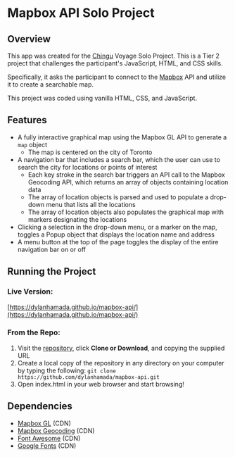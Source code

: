 # Mapbox API Solo Project

## Overview

This app was created for the [Chingu](http://chingu.io) Voyage Solo Project. This is a Tier 2 project that challenges the participant's JavaScript, HTML, and CSS skills.

Specifically, it asks the participant to connect to the [Mapbox](http://www.mapbox.com) API and utilize it to create a searchable map.

This project was coded using vanilla HTML, CSS, and JavaScript.

## Features

- A fully interactive graphical map using the Mapbox GL API to generate a `map` object
  - The map is centered on the city of Toronto
- A navigation bar that includes a search bar, which the user can use to search the city for locations or points of interest
  - Each key stroke in the search bar triggers an API call to the Mapbox Geocoding API, which returns an array of objects containing location data
  - The array of location objects is parsed and used to populate a drop-down menu that lists all the locations
  - The array of location objects also populates the graphical map with markers designating the locations
- Clicking a selection in the drop-down menu, or a marker on the map, toggles a Popup object that displays the location name and address
- A menu button at the top of the page toggles the display of the entire navigation bar on or off

## Running the Project

### Live Version:

[https://dylanhamada.github.io/mapbox-api/](https://dylanhamada.github.io/mapbox-api/)

### From the Repo:

1. Visit the [repository](https://github.com/dylanhamada/mapbox-api), click **Clone or Download**, and copying the supplied URL
2. Create a local copy of the repository in any directory on your computer by typing the following: `git clone https://github.com/dylanhamada/mapbox-api.git`
3. Open index.html in your web browser and start browsing!

## Dependencies

- [Mapbox GL](https://docs.mapbox.com/mapbox-gl-js/api/) (CDN)
- [Mapbox Geocoding](https://docs.mapbox.com/help/how-mapbox-works/geocoding/#use-the-mapbox-geocoding-api) (CDN)
- [Font Awesome](https://fontawesome.com) (CDN)
- [Google Fonts](https://fonts.google.com/) (CDN)
